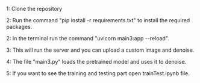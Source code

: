 1: Clone the repository

2: Run the command "pip install -r requirements.txt" to install the required packages.

2: In the terminal run the command "uvicorn main3:app --reload".

3: This will run the server and you can upload a custom image and denoise.

4: The file "main3.py" loads the pretrained model and uses it to denoise.

5: If you want to see the training and testing part open trainTest.ipynb file.
